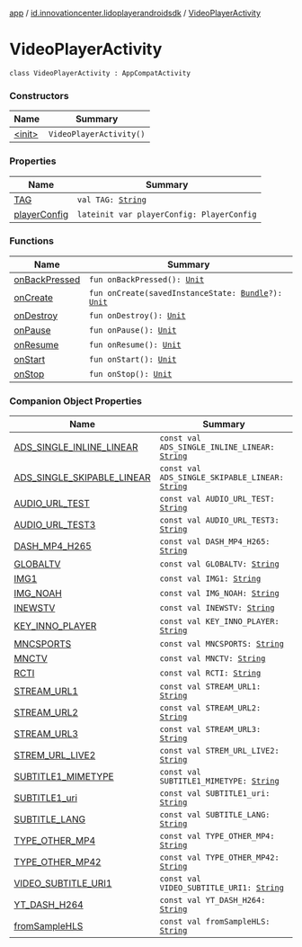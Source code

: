 [app](../../index.md) / [id.innovationcenter.lidoplayerandroidsdk](../index.md) / [VideoPlayerActivity](./index.md)

# VideoPlayerActivity

`class VideoPlayerActivity : AppCompatActivity`

### Constructors

| Name | Summary |
|---|---|
| [&lt;init&gt;](-init-.md) | `VideoPlayerActivity()` |

### Properties

| Name | Summary |
|---|---|
| [TAG](-t-a-g.md) | `val TAG: `[`String`](https://kotlinlang.org/api/latest/jvm/stdlib/kotlin/-string/index.html) |
| [playerConfig](player-config.md) | `lateinit var playerConfig: PlayerConfig` |

### Functions

| Name | Summary |
|---|---|
| [onBackPressed](on-back-pressed.md) | `fun onBackPressed(): `[`Unit`](https://kotlinlang.org/api/latest/jvm/stdlib/kotlin/-unit/index.html) |
| [onCreate](on-create.md) | `fun onCreate(savedInstanceState: `[`Bundle`](https://developer.android.com/reference/android/os/Bundle.html)`?): `[`Unit`](https://kotlinlang.org/api/latest/jvm/stdlib/kotlin/-unit/index.html) |
| [onDestroy](on-destroy.md) | `fun onDestroy(): `[`Unit`](https://kotlinlang.org/api/latest/jvm/stdlib/kotlin/-unit/index.html) |
| [onPause](on-pause.md) | `fun onPause(): `[`Unit`](https://kotlinlang.org/api/latest/jvm/stdlib/kotlin/-unit/index.html) |
| [onResume](on-resume.md) | `fun onResume(): `[`Unit`](https://kotlinlang.org/api/latest/jvm/stdlib/kotlin/-unit/index.html) |
| [onStart](on-start.md) | `fun onStart(): `[`Unit`](https://kotlinlang.org/api/latest/jvm/stdlib/kotlin/-unit/index.html) |
| [onStop](on-stop.md) | `fun onStop(): `[`Unit`](https://kotlinlang.org/api/latest/jvm/stdlib/kotlin/-unit/index.html) |

### Companion Object Properties

| Name | Summary |
|---|---|
| [ADS_SINGLE_INLINE_LINEAR](-a-d-s_-s-i-n-g-l-e_-i-n-l-i-n-e_-l-i-n-e-a-r.md) | `const val ADS_SINGLE_INLINE_LINEAR: `[`String`](https://kotlinlang.org/api/latest/jvm/stdlib/kotlin/-string/index.html) |
| [ADS_SINGLE_SKIPABLE_LINEAR](-a-d-s_-s-i-n-g-l-e_-s-k-i-p-a-b-l-e_-l-i-n-e-a-r.md) | `const val ADS_SINGLE_SKIPABLE_LINEAR: `[`String`](https://kotlinlang.org/api/latest/jvm/stdlib/kotlin/-string/index.html) |
| [AUDIO_URL_TEST](-a-u-d-i-o_-u-r-l_-t-e-s-t.md) | `const val AUDIO_URL_TEST: `[`String`](https://kotlinlang.org/api/latest/jvm/stdlib/kotlin/-string/index.html) |
| [AUDIO_URL_TEST3](-a-u-d-i-o_-u-r-l_-t-e-s-t3.md) | `const val AUDIO_URL_TEST3: `[`String`](https://kotlinlang.org/api/latest/jvm/stdlib/kotlin/-string/index.html) |
| [DASH_MP4_H265](-d-a-s-h_-m-p4_-h265.md) | `const val DASH_MP4_H265: `[`String`](https://kotlinlang.org/api/latest/jvm/stdlib/kotlin/-string/index.html) |
| [GLOBALTV](-g-l-o-b-a-l-t-v.md) | `const val GLOBALTV: `[`String`](https://kotlinlang.org/api/latest/jvm/stdlib/kotlin/-string/index.html) |
| [IMG1](-i-m-g1.md) | `const val IMG1: `[`String`](https://kotlinlang.org/api/latest/jvm/stdlib/kotlin/-string/index.html) |
| [IMG_NOAH](-i-m-g_-n-o-a-h.md) | `const val IMG_NOAH: `[`String`](https://kotlinlang.org/api/latest/jvm/stdlib/kotlin/-string/index.html) |
| [INEWSTV](-i-n-e-w-s-t-v.md) | `const val INEWSTV: `[`String`](https://kotlinlang.org/api/latest/jvm/stdlib/kotlin/-string/index.html) |
| [KEY_INNO_PLAYER](-k-e-y_-i-n-n-o_-p-l-a-y-e-r.md) | `const val KEY_INNO_PLAYER: `[`String`](https://kotlinlang.org/api/latest/jvm/stdlib/kotlin/-string/index.html) |
| [MNCSPORTS](-m-n-c-s-p-o-r-t-s.md) | `const val MNCSPORTS: `[`String`](https://kotlinlang.org/api/latest/jvm/stdlib/kotlin/-string/index.html) |
| [MNCTV](-m-n-c-t-v.md) | `const val MNCTV: `[`String`](https://kotlinlang.org/api/latest/jvm/stdlib/kotlin/-string/index.html) |
| [RCTI](-r-c-t-i.md) | `const val RCTI: `[`String`](https://kotlinlang.org/api/latest/jvm/stdlib/kotlin/-string/index.html) |
| [STREAM_URL1](-s-t-r-e-a-m_-u-r-l1.md) | `const val STREAM_URL1: `[`String`](https://kotlinlang.org/api/latest/jvm/stdlib/kotlin/-string/index.html) |
| [STREAM_URL2](-s-t-r-e-a-m_-u-r-l2.md) | `const val STREAM_URL2: `[`String`](https://kotlinlang.org/api/latest/jvm/stdlib/kotlin/-string/index.html) |
| [STREAM_URL3](-s-t-r-e-a-m_-u-r-l3.md) | `const val STREAM_URL3: `[`String`](https://kotlinlang.org/api/latest/jvm/stdlib/kotlin/-string/index.html) |
| [STREM_URL_LIVE2](-s-t-r-e-m_-u-r-l_-l-i-v-e2.md) | `const val STREM_URL_LIVE2: `[`String`](https://kotlinlang.org/api/latest/jvm/stdlib/kotlin/-string/index.html) |
| [SUBTITLE1_MIMETYPE](-s-u-b-t-i-t-l-e1_-m-i-m-e-t-y-p-e.md) | `const val SUBTITLE1_MIMETYPE: `[`String`](https://kotlinlang.org/api/latest/jvm/stdlib/kotlin/-string/index.html) |
| [SUBTITLE1_uri](-s-u-b-t-i-t-l-e1_uri.md) | `const val SUBTITLE1_uri: `[`String`](https://kotlinlang.org/api/latest/jvm/stdlib/kotlin/-string/index.html) |
| [SUBTITLE_LANG](-s-u-b-t-i-t-l-e_-l-a-n-g.md) | `const val SUBTITLE_LANG: `[`String`](https://kotlinlang.org/api/latest/jvm/stdlib/kotlin/-string/index.html) |
| [TYPE_OTHER_MP4](-t-y-p-e_-o-t-h-e-r_-m-p4.md) | `const val TYPE_OTHER_MP4: `[`String`](https://kotlinlang.org/api/latest/jvm/stdlib/kotlin/-string/index.html) |
| [TYPE_OTHER_MP42](-t-y-p-e_-o-t-h-e-r_-m-p42.md) | `const val TYPE_OTHER_MP42: `[`String`](https://kotlinlang.org/api/latest/jvm/stdlib/kotlin/-string/index.html) |
| [VIDEO_SUBTITLE_URI1](-v-i-d-e-o_-s-u-b-t-i-t-l-e_-u-r-i1.md) | `const val VIDEO_SUBTITLE_URI1: `[`String`](https://kotlinlang.org/api/latest/jvm/stdlib/kotlin/-string/index.html) |
| [YT_DASH_H264](-y-t_-d-a-s-h_-h264.md) | `const val YT_DASH_H264: `[`String`](https://kotlinlang.org/api/latest/jvm/stdlib/kotlin/-string/index.html) |
| [fromSampleHLS](from-sample-h-l-s.md) | `const val fromSampleHLS: `[`String`](https://kotlinlang.org/api/latest/jvm/stdlib/kotlin/-string/index.html) |
